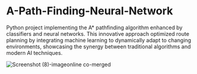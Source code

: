 # A-Path-Finding-Neural-Network
Python project implementing the A* pathfinding algorithm enhanced by classifiers and neural networks. This innovative approach optimized route planning by integrating machine learning to dynamically adapt to changing environments, showcasing the synergy between traditional algorithms and modern AI techniques.

![Screenshot (8)-imageonline co-merged](https://github.com/officiallyutso/A-Path-Finding-Neural-Network/assets/62977856/54b2a440-59a1-4e23-9b02-c2513254f1f5)
